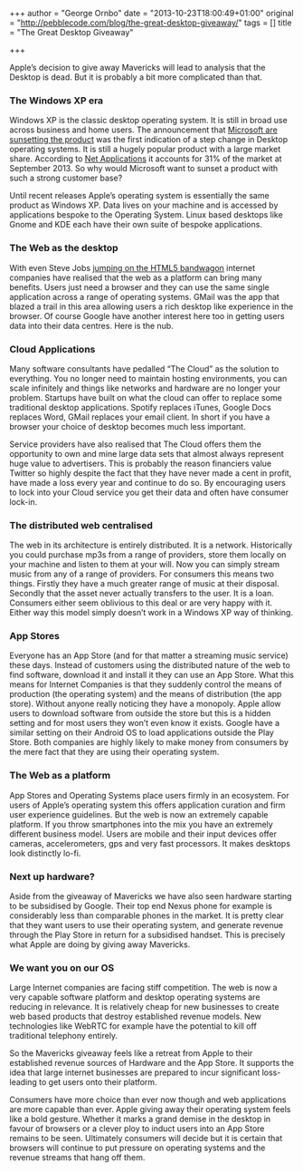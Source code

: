 +++
author = "George Ornbo"
date = "2013-10-23T18:00:49+01:00"
original = "http://pebblecode.com/blog/the-great-desktop-giveaway/"
tags = []
title = "The Great Desktop Giveaway"

+++
<p>Apple&rsquo;s decision to give away Mavericks will lead to analysis that the Desktop is dead. But it is probably a bit more complicated than that.</p>

<h3>The Windows XP era</h3>

<p>Windows XP is the classic desktop operating system. It is still in broad use across business and home users. The announcement that <a href="http://support.microsoft.com/lifecycle/?ln=en-gb&amp;c2=1173">Microsoft are sunsetting the product</a> was the first indication of a step change in Desktop operating systems. It is still a hugely popular product with a large market share. According to <a href="http://www.netmarketshare.com/">Net Applications</a> it accounts for 31% of the market at September 2013. So why would Microsoft want to sunset a product with such a strong customer base?</p>

<p>Until recent releases Apple&rsquo;s operating system is essentially the same product as Windows XP. Data lives on your machine and is accessed by applications bespoke to the Operating System. Linux based desktops like Gnome and KDE each have their own suite of bespoke applications.</p>

<h3>The Web as the desktop</h3>

<p>With even Steve Jobs <a href="https://www.apple.com/hotnews/thoughts-on-flash/">jumping on the HTML5 bandwagon</a> internet companies have realised that the web as a platform can bring many benefits. Users just need a browser and they can use the same single application across a range of operating systems. GMail was the app that blazed a trail in this area allowing users a rich desktop like experience in the browser. Of course Google have another interest here too in getting users data into their data centres. Here is the nub.</p>

<h3>Cloud Applications</h3>

<p>Many software consultants have pedalled &ldquo;The Cloud&rdquo; as the solution to everything. You no longer need to maintain hosting environments, you can scale infinitely and things like networks and hardware are no longer your problem. Startups have built on what the cloud can offer to replace some traditional desktop applications. Spotify replaces iTunes, Google Docs replaces Word, GMail replaces your email client. In short if you have a browser your choice of desktop becomes much less important.</p>

<p>Service providers have also realised that The Cloud offers them the opportunity to own and mine large data sets that almost always represent huge value to advertisers. This is probably the reason financiers value Twitter so highly despite the fact that they have never made a cent in profit, have made a loss every year and continue to do so. By encouraging users to lock into your Cloud service you get their data and often have consumer lock-in.</p>

<h3>The distributed web centralised</h3>

<p>The web in its architecture is entirely distributed. It is a network. Historically you could purchase mp3s from a range of providers, store them locally on your machine and listen to them at your will. Now you can simply stream music from any of a range of providers. For consumers this means two things. Firstly they have a much greater range of music at their disposal. Secondly that the asset never actually transfers to the user. It is a loan. Consumers either seem oblivious to this deal or are very happy with it. Either way this model simply doesn&rsquo;t work in a Windows XP way of thinking.</p>

<h3>App Stores</h3>

<p>Everyone has an App Store (and for that matter a streaming music service) these days. Instead of customers using the distributed nature of the web to find software, download it and install it they can use an App Store. What this means for Internet Companies is that they suddenly control the means of production (the operating system) and the means of distribution (the app store). Without anyone really noticing they have a monopoly. Apple allow users to download software from outside the store but this is a hidden setting and for most users they won&rsquo;t even know it exists. Google have a similar setting on their Android OS to load applications outside the Play Store. Both companies are highly likely to make money from consumers by the mere fact that they are using their operating system.</p>

<h3>The Web as a platform</h3>

<p>App Stores and Operating Systems place users firmly in an ecosystem. For users of Apple&rsquo;s operating system this offers application curation and firm user experience guidelines. But the web is now an extremely capable platform. If you throw smartphones into the mix you have an extremely different business model. Users are mobile and their input devices offer cameras, accelerometers, gps and very fast processors. It makes desktops look distinctly lo-fi.</p>

<h3>Next up hardware?</h3>

<p>Aside from the giveaway of Mavericks we have also seen hardware starting to be subsidised by Google. Their top end Nexus phone for example is considerably less than comparable phones in the market. It is pretty clear that they want users to use their operating system, and generate revenue through the Play Store in return for a subsidised handset. This is precisely what Apple are doing by giving away Mavericks.</p>

<h3>We want you on our OS</h3>

<p>Large Internet companies are facing stiff competition. The web is now a very capable software platform and desktop operating systems are reducing in relevance. It is relatively cheap for new businesses to create web based products that destroy established revenue models. New technologies like WebRTC for example have the potential to kill off traditional telephony entirely.</p>

<p>So the Mavericks giveaway feels like a retreat from Apple to their established revenue sources of Hardware and the App Store. It supports the idea that large internet businesses are prepared to incur significant loss-leading to get users onto their platform.</p>

<p>Consumers have more choice than ever now though and web applications are more capable than ever. Apple giving away their operating system feels like a bold gesture. Whether it marks a grand demise in the desktop in favour of browsers or a clever ploy to induct users into an App Store remains to be seen. Ultimately consumers will decide but it is certain that browsers will continue to put pressure on operating systems and the revenue streams that hang off them.</p>
